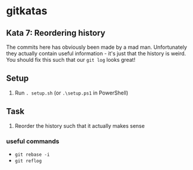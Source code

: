 # gitkatas
## Kata 7: Reordering history
The commits here has obviously been made by a mad man.
Unfortunately they actually contain useful information - it's just that the history is weird.
You should fix this such that our `git log` looks great!

## Setup

1. Run `. setup.sh` (or `.\setup.ps1` in PowerShell)

## Task

1. Reorder the history such that it actually makes sense

### useful commands

- `git rebase -i`
- `git reflog`
